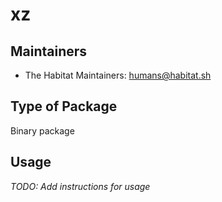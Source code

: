 # xz

## Maintainers

* The Habitat Maintainers: <humans@habitat.sh>

## Type of Package

Binary package

## Usage

*TODO: Add instructions for usage*
